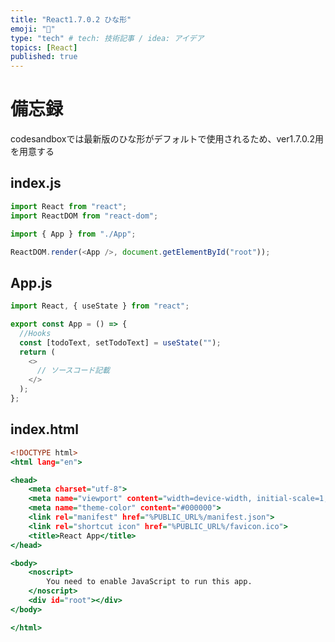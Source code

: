 ```yaml
---
title: "React1.7.0.2 ひな形"
emoji: "🌊"
type: "tech" # tech: 技術記事 / idea: アイデア
topics: [React]
published: true
---
```



# 備忘録
codesandboxでは最新版のひな形がデフォルトで使用されるため、ver1.7.0.2用を用意する

## index.js
```React:index.js
import React from "react";
import ReactDOM from "react-dom";

import { App } from "./App";

ReactDOM.render(<App />, document.getElementById("root"));
```

## App.js
```React:App.js
import React, { useState } from "react";

export const App = () => {
  //Hooks
  const [todoText, setTodoText] = useState("");
  return (
    <>
      // ソースコード記載
    </>
  );
};
```

## index.html
```html:index.html
<!DOCTYPE html>
<html lang="en">

<head>
	<meta charset="utf-8">
	<meta name="viewport" content="width=device-width, initial-scale=1, shrink-to-fit=no">
	<meta name="theme-color" content="#000000">
	<link rel="manifest" href="%PUBLIC_URL%/manifest.json">
	<link rel="shortcut icon" href="%PUBLIC_URL%/favicon.ico">
	<title>React App</title>
</head>

<body>
	<noscript>
		You need to enable JavaScript to run this app.
	</noscript>
	<div id="root"></div>
</body>

</html>
```
